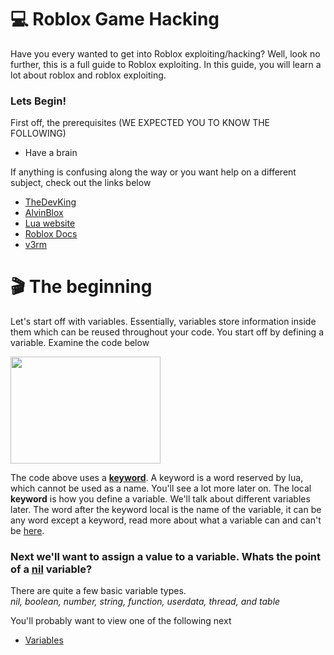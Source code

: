 # 💻 Roblox Game Hacking

Have you every wanted to get into Roblox exploiting/hacking?  Well, look no further, this is a full guide to Roblox exploiting.  In this guide, you will learn a lot about roblox and roblox exploiting.

### Lets Begin!

First off, the prerequisites (WE EXPECTED YOU TO KNOW THE FOLLOWING)
- Have a brain

If anything is confusing along the way or you want help on a different subject, check out the links below<br/>
- [TheDevKing](https://www.youtube.com/@TheDevKing)
- [AlvinBlox](https://www.youtube.com/@AlvinBlox/playlists)
- [Lua website](https://www.lua.org/)
- [Roblox Docs](https://create.roblox.com/docs)
- [v3rm](https://v3rmillion.net/)

# 🎬 The beginning

Let's start off with variables.  Essentially, variables store information inside them which can be reused throughout your code.  You start off by defining a variable.  Examine the code below <br/>

<img src="https://github.com/JerrymiahPM/Roblox-Hacking-Full-Guide/assets/116575775/e83f45a0-86c9-43ae-8f2d-9a7d1abe1e13" width=240 height=171>

The code above uses a [**keyword**](https://www.lua.org/manual/5.1/manual.html#:~:text=The%20following%20keywords%20are%20reserved%20and%20cannot%20be%20used%20as%20names%3A).  A keyword is a word reserved by lua, which cannot be used as a name.  You'll see a lot more later on.  The local **keyword** is how you define a variable.  We'll talk about different variables later.
The word after the keyword local is the name of the variable, it can be any word except a keyword, read more about what a variable can and can't be [here](https://www.lua.org/manual/5.1/manual.html#:~:text=2.1%20%E2%80%93%20Lexical%20Conventions).

### Next we'll want to assign a value to a variable.  Whats the point of a [nil](https://www.lua.org/manual/5.1/manual.html#:~:text=2.2%20%E2%80%93%20Values%20and%20Types) variable?

There are quite a few basic variable types.  
*nil, boolean, number, string, function, userdata, thread, and table*

You'll probably want to view one of the following next
- [Variables](/Variables.md)


